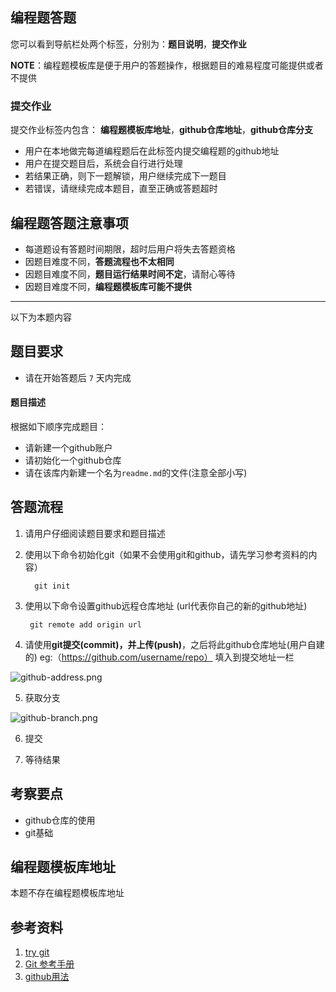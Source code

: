 ## 编程题答题


您可以看到导航栏处两个标签，分别为：**题目说明**，**提交作业**

**NOTE**：编程题模板库是便于用户的答题操作，根据题目的难易程度可能提供或者不提供
### 提交作业

提交作业标签内包含：
**编程题模板库地址**，**github仓库地址**，**github仓库分支**

- 用户在本地做完每道编程题后在此标签内提交编程题的github地址
- 用户在提交题目后，系统会自行进行处理
- 若结果正确，则下一题解锁，用户继续完成下一题目
- 若错误，请继续完成本题目，直至正确或答题超时

## 编程题答题注意事项
- 每道题设有答题时间期限，超时后用户将失去答题资格
- 因题目难度不同，**答题流程也不太相同**
- 因题目难度不同，**题目运行结果时间不定**，请耐心等待
- 因题目难度不同，**编程题模板库可能不提供**

---------------------------------------------------
以下为本题内容

## 题目要求
- 请在开始答题后 `7` 天内完成

#### 题目描述
根据如下顺序完成题目：
- 请新建一个github账户
- 请初始化一个github仓库
- 请在该库内新建一个名为`readme.md`的文件(注意全部小写)

## 答题流程
1. 请用户仔细阅读题目要求和题目描述
2. 使用以下命令初始化git（如果不会使用git和github，请先学习参考资料的内容）

    ```
      git init
    ```

3. 使用以下命令设置github远程仓库地址 (url代表你自己的新的github地址)

	```
	 git remote add origin url
	```
4. 请使用**git提交(commit)，**并**上传(push)**，之后将此github仓库地址(用户自建的) eg:（https://github.com/username/repo） 填入到提交地址一栏

![github-address.png](http://upload-images.jianshu.io/upload_images/1940198-b69aaad5be700d55.png?imageMogr2/auto-orient/strip%7CimageView2/2/w/1240)

5. 获取分支

![github-branch.png](http://upload-images.jianshu.io/upload_images/1940198-9f4fa6638e0cc0a4.png?imageMogr2/auto-orient/strip%7CimageView2/2/w/1240)

6. 提交

7. 等待结果

## 考察要点
- github仓库的使用
- git基础

## 编程题模板库地址
本题不存在编程题模板库地址

## 参考资料
1. [try git](https://try.github.io/levels/1/challenges/1)
2. [Git 参考手册](http://gitref.org/zh/index.html)
3. [github用法](https://guides.github.com/activities/hello-world/)

